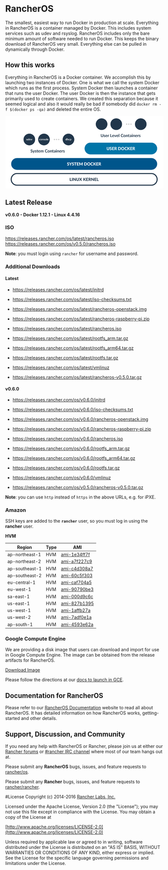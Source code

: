 # RancherOS

The smallest, easiest way to run Docker in production at scale.  Everything in RancherOS is a container managed by Docker.  This includes system services such as udev and rsyslog.  RancherOS includes only the bare minimum amount of software needed to run Docker.  This keeps the binary download of RancherOS very small.  Everything else can be pulled in dynamically through Docker.

## How this works

Everything in RancherOS is a Docker container.  We accomplish this by launching two instances of
Docker.  One is what we call the system Docker which runs as the first process.  System Docker then launches
a container that runs the user Docker.  The user Docker is then the instance that gets primarily
used to create containers.  We created this separation because it seemed logical and also
it would really be bad if somebody did `docker rm -f $(docker ps -qa)` and deleted the entire OS.

![How it works](docs/rancheros.png "How it works")

## Latest Release

**v0.6.0 - Docker 1.12.1 - Linux 4.4.16**

### ISO

https://releases.rancher.com/os/latest/rancheros.iso  
https://releases.rancher.com/os/v0.5.0/rancheros.iso  

**Note**: you must login using `rancher` for username and password.

### Additional Downloads

#### Latest

* https://releases.rancher.com/os/latest/initrd
* https://releases.rancher.com/os/latest/iso-checksums.txt
* https://releases.rancher.com/os/latest/rancheros-openstack.img
* https://releases.rancher.com/os/latest/rancheros-raspberry-pi.zip
* https://releases.rancher.com/os/latest/rancheros.iso
* https://releases.rancher.com/os/latest/rootfs_arm.tar.gz
* https://releases.rancher.com/os/latest/rootfs_arm64.tar.gz
* https://releases.rancher.com/os/latest/rootfs.tar.gz
* https://releases.rancher.com/os/latest/vmlinuz

* https://releases.rancher.com/os/latest/rancheros-v0.5.0.tar.gz

#### v0.6.0

* https://releases.rancher.com/os/v0.6.0/initrd
* https://releases.rancher.com/os/v0.6.0/iso-checksums.txt
* https://releases.rancher.com/os/v0.6.0/rancheros-openstack.img
* https://releases.rancher.com/os/v0.6.0/rancheros-raspberry-pi.zip
* https://releases.rancher.com/os/v0.6.0/rancheros.iso
* https://releases.rancher.com/os/v0.6.0/rootfs_arm.tar.gz
* https://releases.rancher.com/os/v0.6.0/rootfs_arm64.tar.gz
* https://releases.rancher.com/os/v0.6.0/rootfs.tar.gz
* https://releases.rancher.com/os/v0.6.0/vmlinuz

* https://releases.rancher.com/os/v0.5.0/rancheros-v0.5.0.tar.gz

**Note**: you can use `http` instead of `https` in the above URLs, e.g. for iPXE.  

### Amazon

SSH keys are added to the **`rancher`** user, so you must log in using the **rancher** user.

**HVM**

Region | Type | AMI |
-------|------|------
ap-northeast-1 | HVM |  [ami-1e34ff7f](https://console.aws.amazon.com/ec2/home?region=ap-northeast-1#launchInstanceWizard:ami=ami-1e34ff7f)
ap-northeast-2 | HVM |  [ami-a7f227c9](https://console.aws.amazon.com/ec2/home?region=ap-northeast-2#launchInstanceWizard:ami=ami-a7f227c9)
ap-southeast-1 | HVM |  [ami-c4d308a7](https://console.aws.amazon.com/ec2/home?region=ap-southeast-1#launchInstanceWizard:ami=ami-c4d308a7)
ap-southeast-2 | HVM |  [ami-60c5f303](https://console.aws.amazon.com/ec2/home?region=ap-southeast-2#launchInstanceWizard:ami=ami-60c5f303)
eu-central-1 | HVM |  [ami-caf704a5](https://console.aws.amazon.com/ec2/home?region=eu-central-1#launchInstanceWizard:ami=ami-caf704a5)
eu-west-1 | HVM |  [ami-90790be3](https://console.aws.amazon.com/ec2/home?region=eu-west-1#launchInstanceWizard:ami=ami-90790be3)
sa-east-1 | HVM |  [ami-000d9c6c](https://console.aws.amazon.com/ec2/home?region=sa-east-1#launchInstanceWizard:ami=ami-000d9c6c)
us-east-1 | HVM |  [ami-827b1395](https://console.aws.amazon.com/ec2/home?region=us-east-1#launchInstanceWizard:ami=ami-827b1395)
us-west-1 | HVM |  [ami-1affb27a](https://console.aws.amazon.com/ec2/home?region=us-west-1#launchInstanceWizard:ami=ami-1affb27a)
us-west-2 | HVM |  [ami-7adf0e1a](https://console.aws.amazon.com/ec2/home?region=us-west-2#launchInstanceWizard:ami=ami-7adf0e1a)
ap-south-1 | HVM |  [ami-4593e62a](https://console.aws.amazon.com/ec2/home?region=ap-south-1#launchInstanceWizard:ami=ami-4593e62a)

### Google Compute Engine

We are providing a disk image that users can download and import for use in Google Compute Engine. The image can be obtained from the release artifacts for RancherOS.

[Download Image](https://github.com/rancher/os/releases/download/v0.5.0/rancheros-v0.5.0.tar.gz)

Please follow the directions at our [docs to launch in GCE](http://docs.rancher.com/os/running-rancheros/cloud/gce/).

## Documentation for RancherOS

Please refer to our [RancherOS Documentation](http://docs.rancher.com/os/) website to read all about RancherOS. It has detailed information on how RancherOS works, getting-started and other details.

## Support, Discussion, and Community
If you need any help with RancherOS or Rancher, please join us at either our [Rancher forums](http://forums.rancher.com) or [#rancher IRC channel](http://webchat.freenode.net/?channels=rancher) where most of our team hangs out at.

Please submit any **RancherOS** bugs, issues, and feature requests to [rancher/os](//github.com/rancher/os/issues).

Please submit any **Rancher** bugs, issues, and feature requests to [rancher/rancher](//github.com/rancher/rancher/issues).

#License
Copyright (c) 2014-2016 [Rancher Labs, Inc.](http://rancher.com)

Licensed under the Apache License, Version 2.0 (the "License");
you may not use this file except in compliance with the License.
You may obtain a copy of the License at

[http://www.apache.org/licenses/LICENSE-2.0](http://www.apache.org/licenses/LICENSE-2.0)

Unless required by applicable law or agreed to in writing, software
distributed under the License is distributed on an "AS IS" BASIS,
WITHOUT WARRANTIES OR CONDITIONS OF ANY KIND, either express or implied.
See the License for the specific language governing permissions and
limitations under the License.
